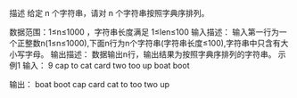 描述
给定 n 个字符串，请对 n 个字符串按照字典序排列。

数据范围：1≤n≤1000  ，字符串长度满足 1≤len≤100 
输入描述：
输入第一行为一个正整数n(1≤n≤1000),下面n行为n个字符串(字符串长度≤100),字符串中只含有大小写字母。
输出描述：
数据输出n行，输出结果为按照字典序排列的字符串。
示例1
输入：
9
cap
to
cat
card
two
too
up
boat
boot

输出：
boat
boot
cap
card
cat
to
too
two
up
